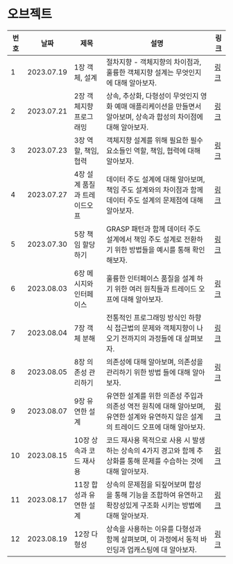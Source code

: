 # 오브젝트

| 번호 | 날짜       | 제목                         | 설명                                                                                                                                 | 링크                                                                                                                                      |
| ---- | ---------- | ---------------------------- | ------------------------------------------------------------------------------------------------------------------------------------ | ----------------------------------------------------------------------------------------------------------------------------------------- |
| 1    | 2023.07.19 | 1장 객체, 설계               | 절차지향 - 객체지향의 차이점과, 훌륭한 객체지향 설계는 무엇인지에 대해 알아보자.                                                     | [링크](https://www.notion.so/1-6e89d4398eb642c2b0fa8965c162e165)                                                                          |
| 2    | 2023.07.21 | 2장 객체지향 프로그래밍      | 상속, 추상화, 다형성이 무엇인지 영화 예매 애플리케이션을 만들면서 알아보며, 상속과 합성의 차이점에 대해 알아보자.                    | [링크](https://www.notion.so/6641c6cfa6bf44e2a035cc4b40ac35ec?v=99dc0260dbcd48cc9d44c03a3682cf40&p=e6dc89d842c0445bad0218df5168b99f&pm=s) |
| 3    | 2023.07.23 | 3장 역할, 책임, 협력         | 객체지향 설계를 위해 필요한 필수 요소들인 역할, 책임, 협력에 대해 알아보자.                                                          | [링크](https://www.notion.so/6641c6cfa6bf44e2a035cc4b40ac35ec?v=99dc0260dbcd48cc9d44c03a3682cf40&p=14021ed0ecc34048a2ac846382680898&pm=s) |
| 4    | 2023.07.27 | 4장 설계 품질과 트레이드오프 | 데이터 주도 설계에 대해 알아보며, 책임 주도 설계와의 차이점과 함께 데이터 주도 설계의 문제점에 대해 알아보자.                        | [링크](https://www.notion.so/6641c6cfa6bf44e2a035cc4b40ac35ec?v=99dc0260dbcd48cc9d44c03a3682cf40&p=87dd14f37ec2406baf06658b1bd8a886&pm=s) |
| 5    | 2023.07.30 | 5장 책임 할당하기            | GRASP 패턴과 함께 데이터 주도 설계에서 책임 주도 설계로 전환하기 위한 방법들을 예시를 통해 확인해보자.                               | [링크](https://www.notion.so/6641c6cfa6bf44e2a035cc4b40ac35ec?v=99dc0260dbcd48cc9d44c03a3682cf40&p=be26bf98158341ba86cee4f638d531d9&pm=s) |
| 6    | 2023.08.03 | 6장 메시지와 인터페이스      | 훌륭한 인터페이스 품질을 설계 하기 위한 여러 원칙들과 트레이드 오프에 대해 알아보자.                                                 | [링크](https://www.notion.so/6641c6cfa6bf44e2a035cc4b40ac35ec?v=99dc0260dbcd48cc9d44c03a3682cf40&p=b72ae875bb7248fdb198fc6519692520&pm=s) |
| 7    | 2023.08.04 | 7장 객체 분해                | 전통적인 프로그래밍 방식인 하향식 접근법의 문제와 객체지향이 나오기 전까지의 과정들에 대 살펴보자.                                   | [링크](https://www.notion.so/6641c6cfa6bf44e2a035cc4b40ac35ec?v=99dc0260dbcd48cc9d44c03a3682cf40&p=c6ae72db576946e7b07a1128cabde81c&pm=s) |
| 8    | 2023.08.05 | 8장 의존성 관리하기          | 의존성에 대해 알아보며, 의존성을 관리하기 위한 방법 들에 대해 알아보자.                                                              | [링크](https://www.notion.so/6641c6cfa6bf44e2a035cc4b40ac35ec?v=99dc0260dbcd48cc9d44c03a3682cf40&p=260543f331a54071aeb7fd313a1fb215&pm=s) |
| 9    | 2023.08.07 | 9장 유연한 설계              | 유연한 설계를 위한 의존성 주입과 의존성 역전 원칙에 대해 알아보며, 유연한 설계와 유연하지 않은 설계의 트레이드 오프에 대해 알아보자. | [링크](https://www.notion.so/6641c6cfa6bf44e2a035cc4b40ac35ec?v=99dc0260dbcd48cc9d44c03a3682cf40&p=568a24965ad84400b1d69b17ffa662cf&pm=s) |
| 10   | 2023.08.15 | 10장 상속과 코드 재사용      | 코드 재사용 목적으로 사용 시 발생하는 상속의 4가지 경고와 함께 추상화를 통해 문제를 수습하는 것에 대해 알아보자.                     | [링크](https://www.notion.so/10-b91ad274a3764282bd7361de2be1e6be)                                                                         |
| 11   | 2023.08.17 | 11장 합성과 유연한 설계      | 상속의 문제점을 되짚어보며 합성을 통해 기능을 조합하여 유연하고 확장성있게 구조화 시키는 방법에 대해 알아보자.                       | [링크](https://www.notion.so/6641c6cfa6bf44e2a035cc4b40ac35ec?v=99dc0260dbcd48cc9d44c03a3682cf40&p=f309d7ebb0e745aaa4b49f77c17b3e8e&pm=s) |
| 12   | 2023.08.19 | 12장 다형성                  | 상속을 사용하는 이유를 다형성과 함께 살펴보며, 이 과정에서 동적 바인딩과 업캐스팅에 대 알아보자.                                     | [링크](https://www.notion.so/OOP-4e3fc8452ae941efabaa68bce01d952f?p=9d231f2448df4606b7ae9aacae6668f5&pm=s)                                |
